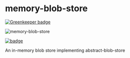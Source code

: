 memory-blob-store
=================

[![Greenkeeper badge](https://badges.greenkeeper.io/retrohacker/memory-blob-store.svg)](https://greenkeeper.io/)

![memory-blob-store](./static/blobstore.png)

[![badge](./static/badge.png)](https://github.com/maxogdgen/abstract-blob-store)

An in-memory blob store implementing abstract-blob-store
